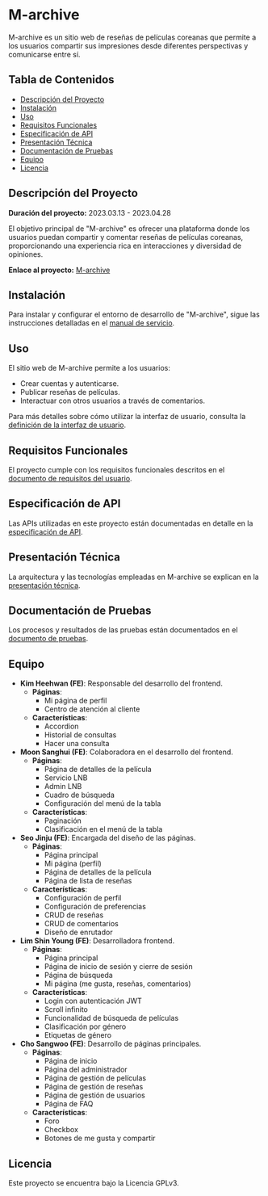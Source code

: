 # M-archive

M-archive es un sitio web de reseñas de películas coreanas que permite a los usuarios compartir sus impresiones desde diferentes perspectivas y comunicarse entre sí.

## Tabla de Contenidos
- [Descripción del Proyecto](#descripción-del-proyecto)
- [Instalación](#instalación)
- [Uso](#uso)
- [Requisitos Funcionales](#requisitos-funcionales)
- [Especificación de API](#especificación-de-api)
- [Presentación Técnica](#presentación-técnica)
- [Documentación de Pruebas](#documentación-de-pruebas)
- [Equipo](#equipo)
- [Licencia](#licencia)

## Descripción del Proyecto
**Duración del proyecto:** 2023.03.13 - 2023.04.28

El objetivo principal de "M-archive" es ofrecer una plataforma donde los usuarios puedan compartir y comentar reseñas de películas coreanas, proporcionando una experiencia rica en interacciones y diversidad de opiniones.

**Enlace al proyecto:** [M-archive](#)

## Instalación
Para instalar y configurar el entorno de desarrollo de "M-archive", sigue las instrucciones detalladas en el [manual de servicio](#).

## Uso
El sitio web de M-archive permite a los usuarios:
- Crear cuentas y autenticarse.
- Publicar reseñas de películas.
- Interactuar con otros usuarios a través de comentarios.

Para más detalles sobre cómo utilizar la interfaz de usuario, consulta la [definición de la interfaz de usuario](#).

## Requisitos Funcionales
El proyecto cumple con los requisitos funcionales descritos en el [documento de requisitos del usuario](#).

## Especificación de API
Las APIs utilizadas en este proyecto están documentadas en detalle en la [especificación de API](#).

## Presentación Técnica
La arquitectura y las tecnologías empleadas en M-archive se explican en la [presentación técnica](#).

## Documentación de Pruebas
Los procesos y resultados de las pruebas están documentados en el [documento de pruebas](#).

## Equipo
- **Kim Heehwan (FE)**: Responsable del desarrollo del frontend.
  - **Páginas**:
    - Mi página de perfil
    - Centro de atención al cliente
  - **Características**:
    - Accordion
    - Historial de consultas
    - Hacer una consulta
- **Moon Sanghui (FE)**: Colaboradora en el desarrollo del frontend.
  - **Páginas**:
    - Página de detalles de la película
    - Servicio LNB
    - Admin LNB
    - Cuadro de búsqueda
    - Configuración del menú de la tabla
  - **Características**:
    - Paginación
    - Clasificación en el menú de la tabla
- **Seo Jinju (FE)**: Encargada del diseño de las páginas.
  - **Páginas**:
    - Página principal
    - Mi página (perfil)
    - Página de detalles de la película
    - Página de lista de reseñas
  - **Características**:
    - Configuración de perfil
    - Configuración de preferencias
    - CRUD de reseñas
    - CRUD de comentarios
    - Diseño de enrutador
- **Lim Shin Young (FE)**: Desarrolladora frontend.
  - **Páginas**:
    - Página principal
    - Página de inicio de sesión y cierre de sesión
    - Página de búsqueda
    - Mi página (me gusta, reseñas, comentarios)
  - **Características**:
    - Login con autenticación JWT
    - Scroll infinito
    - Funcionalidad de búsqueda de películas
    - Clasificación por género
    - Etiquetas de género
- **Cho Sangwoo (FE)**: Desarrollo de páginas principales.
  - **Páginas**:
    - Página de inicio
    - Página del administrador
    - Página de gestión de películas
    - Página de gestión de reseñas
    - Página de gestión de usuarios
    - Página de FAQ
  - **Características**:
    - Foro
    - Checkbox
    - Botones de me gusta y compartir

## Licencia
Este proyecto se encuentra bajo la Licencia GPLv3.
